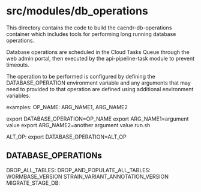 src/modules/db_operations
=============================================================================

This directory contains the code to build the caendr-db-operations container which includes tools for performing long running database operations.

Database operations are scheduled in the Cloud Tasks Queue through the web admin portal, then executed by the api-pipeline-task module to prevent timeouts.

The operation to be performed is configured by defining the DATABASE_OPERATION environment variable and any arguments that may need to provided to that operation are defined using additional environment variables.

examples:
OP_NAME: ARG_NAME1, ARG_NAME2

export DATABASE_OPERATION=OP_NAME
export ARG_NAME1=argument value
export ARG_NAME2=another argument value
run.sh

ALT_OP:
export DATABASE_OPERATION=ALT_OP

DATABASE_OPERATIONs
---------------------------------------------------------------

DROP_ALL_TABLES:
DROP_AND_POPULATE_ALL_TABLES: WORMBASE_VERSION STRAIN_VARIANT_ANNOTATION_VERSION
MIGRATE_STAGE_DB:



